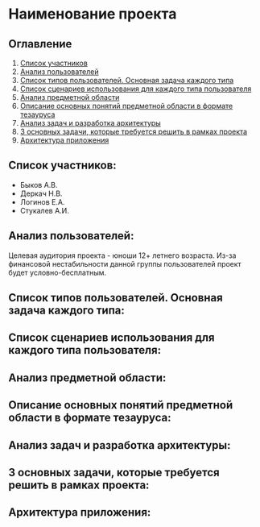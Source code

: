 # Наименование проекта
## Оглавление 
1. [Список участников](#Список_участников)
2. [Анализ пользователей](#Анализ_пользователей)
3. [Список типов пользователей. Основная задача каждого типа](#Список_типов_пользователей)
4. [Список сценариев использования для каждого типа пользователя](#Список_типов_пользователей)
5. [Анализ предметной области](#Анализ_предметной_области)
6. [Описание основных понятий предметной области в формате тезауруса](#Предметная_область)
7. [Анализ задач и разработка архитектуры](#Анализ_задач)
8. [3 основных задачи, которые требуется решить в рамках проекта](#3_основных_задачи)
9. [Архитектура приложения](#Архитектура_приложения)
## Список участников:<a name="Список_участников"></a>
- Быков А.В.
- Деркач Н.В.
- Логинов Е.А.
- Стукалев А.И.
## Анализ пользователей:<a name="Анализ_пользователей"></a>
Целевая аудитория проекта - юноши 12+ летнего возраста.
Из-за финансовой нестабильности данной группы пользователей проект будет условно-бесплатным.
## Список типов пользователей. Основная задача каждого типа:<a name="Список_типов_пользователей"></a>
## Список сценариев использования для каждого типа пользователя:<a name="Список_сценариев"></a>
## Анализ предметной области:<a name="Анализ_предметной_области"></a>
## Описание основных понятий предметной области в формате тезауруса:<a name="Предметная_область"></a>
## Анализ задач и разработка архитектуры:<a name="Анализ_задач"></a>
## 3 основных задачи, которые требуется решить в рамках проекта:<a name="3_основных_задачи"></a>
## Архитектура приложения:<a name="Архитектура_приложения"></a>
